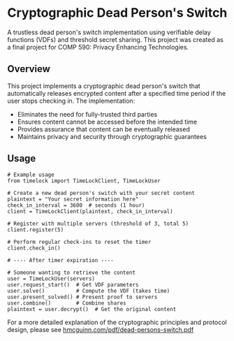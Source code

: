 # Cryptographic Dead Person's Switch

A trustless dead person's switch implementation using verifiable delay functions (VDFs) and threshold secret sharing. This project was created as a final project for COMP 590: Privacy Enhancing Technologies.

## Overview

This project implements a cryptographic dead person's switch that automatically releases encrypted content after a specified time period if the user stops checking in. The implementation:

- Eliminates the need for fully-trusted third parties
- Ensures content cannot be accessed before the intended time
- Provides assurance that content can be eventually released
- Maintains privacy and security through cryptographic guarantees

## Usage

```
# Example usage
from timelock import TimeLockClient, TimeLockUser

# Create a new dead person's switch with your secret content
plaintext = "Your secret information here"
check_in_interval = 3600  # seconds (1 hour)
client = TimeLockClient(plaintext, check_in_interval)

# Register with multiple servers (threshold of 3, total 5)
client.register(5)

# Perform regular check-ins to reset the timer
client.check_in()

# ---- After timer expiration ----

# Someone wanting to retrieve the content
user = TimeLockUser(servers)
user.request_start()  # Get VDF parameters
user.solve()          # Compute the VDF (takes time)
user.present_solved() # Present proof to servers
user.combine()        # Combine shares
plaintext = user.decrypt()  # Get the original content
```

For a more detailed explanation of the cryptographic principles and protocol design, please see [hmcguinn.com/pdf/dead-persons-switch.pdf](https://hmcguinn.com/pdf/dead-persons-switch.pdf)

